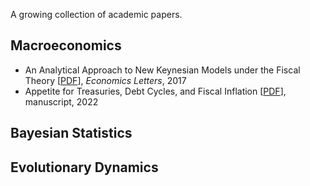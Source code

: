 A growing collection of academic papers.

## Macroeconomics

* An Analytical Approach to New Keynesian Models under the Fiscal Theory [[PDF](/pdf/SolvingNKFT.pdf)], *Economics Letters*, 2017
* Appetite for Treasuries, Debt Cycles, and Fiscal Inflation [[PDF](https://github.com/econdojo/papers/blob/main/pdf/BinUtil.pdf)], manuscript, 2022

## Bayesian Statistics

## Evolutionary Dynamics
